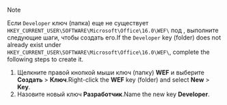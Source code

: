> [!NOTE]
> <span data-ttu-id="f4d79-101">Если `Developer` ключ (папка) еще не существует `HKEY_CURRENT_USER\SOFTWARE\Microsoft\Office\16.0\WEF\` под , выполните следующие шаги, чтобы создать его.</span><span class="sxs-lookup"><span data-stu-id="f4d79-101">If the `Developer` key (folder) does not already exist under `HKEY_CURRENT_USER\SOFTWARE\Microsoft\Office\16.0\WEF\`, complete the following steps to create it.</span></span>
>
> 1. <span data-ttu-id="f4d79-102">Щелкните правой кнопкой мыши ключ (папку) **WEF** и выберите **Создать** > **Ключ**.</span><span class="sxs-lookup"><span data-stu-id="f4d79-102">Right-click the **WEF** key (folder) and select **New** > **Key**.</span></span>
> 1. <span data-ttu-id="f4d79-103">Назовите новый ключ **Разработчик**.</span><span class="sxs-lookup"><span data-stu-id="f4d79-103">Name the new key **Developer**.</span></span>
